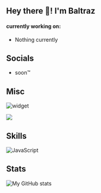## Hey there 👋! I'm Baltraz  
  
#### currently working on:

- Nothing currently

## Socials
 - soon™

## Misc
![widget](https://discord.c99.nl/widget/theme-3/570267487393021969.png) 

![](https://komarev.com/ghpvc/?username=Killermaschine88)

## Skills
![JavaScript](https://img.shields.io/badge/-JavaScript-%23F7DF1C?style=flat-square&logo=javascript&logoColor=000000&labelColor=%23F7DF1C&color=%23FFCE5A)

## Stats

![My GitHub stats](https://github-readme-stats.vercel.app/api?username=Killermaschine88&count_private=true&show_icons=true&theme=dracula)
